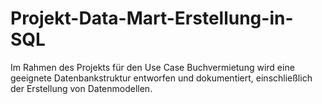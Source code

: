 # Projekt-Data-Mart-Erstellung-in-SQL
Im Rahmen des Projekts für den Use Case Buchvermietung wird eine geeignete Datenbankstruktur entworfen und dokumentiert, einschließlich der Erstellung von Datenmodellen. 
